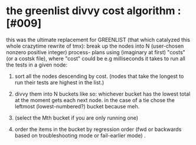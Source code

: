 # the greenlist divvy cost algorithm :[#009]

this was the ultimate replacement for GREENLIST (that which
catalyzed this whole crazytime rewrite of tmx): break up the
nodes into N (user-chosen nonzero positive integer) process-
plans using (imaginary at first) "costs" (or a costsk file),
where "cost" could be e.g milliseconds it takes to run all
the tests in a given node:

 1. sort all the nodes descending by cost. (nodes that take
    the longest to run their tests are highest in the list.)

 2. divvy them into N buckets like so: whichever bucket has the
    lowest total at the moment gets each next node. in the case
    of a tie chose the leftmost (lowest-numbered?) bucket because meh.

 3. (select the Mth bucket if you are only running one)

 4. order the items in the bucket by regression order (fwd or
    backwards based on troubleshooting mode or fail-earlier mode)
.
